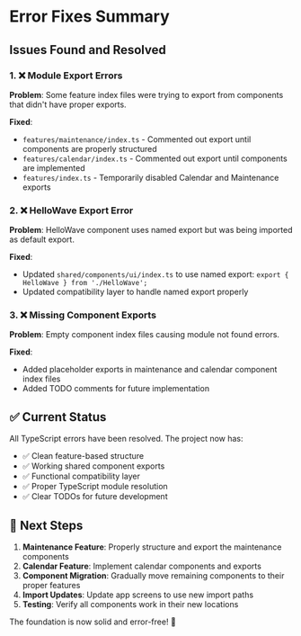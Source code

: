 # Error Fixes Summary

## Issues Found and Resolved

### 1. ❌ Module Export Errors
**Problem**: Some feature index files were trying to export from components that didn't have proper exports.

**Fixed**:
- `features/maintenance/index.ts` - Commented out export until components are properly structured
- `features/calendar/index.ts` - Commented out export until components are implemented
- `features/index.ts` - Temporarily disabled Calendar and Maintenance exports

### 2. ❌ HelloWave Export Error  
**Problem**: HelloWave component uses named export but was being imported as default export.

**Fixed**:
- Updated `shared/components/ui/index.ts` to use named export: `export { HelloWave } from './HelloWave';`
- Updated compatibility layer to handle named export properly

### 3. ❌ Missing Component Exports
**Problem**: Empty component index files causing module not found errors.

**Fixed**:
- Added placeholder exports in maintenance and calendar component index files
- Added TODO comments for future implementation

## ✅ Current Status

All TypeScript errors have been resolved. The project now has:

- ✅ Clean feature-based structure
- ✅ Working shared component exports  
- ✅ Functional compatibility layer
- ✅ Proper TypeScript module resolution
- ✅ Clear TODOs for future development

## 🚀 Next Steps

1. **Maintenance Feature**: Properly structure and export the maintenance components
2. **Calendar Feature**: Implement calendar components and exports  
3. **Component Migration**: Gradually move remaining components to their proper features
4. **Import Updates**: Update app screens to use new import paths
5. **Testing**: Verify all components work in their new locations

The foundation is now solid and error-free! 🎉